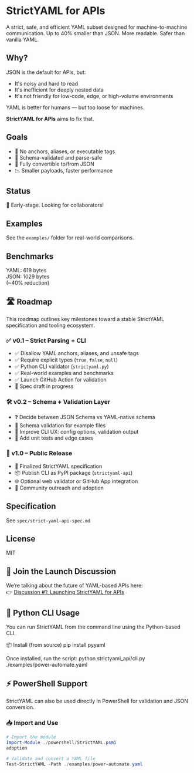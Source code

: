 # StrictYAML for APIs

A strict, safe, and efficient YAML subset designed for machine-to-machine communication. Up to 40% smaller than JSON. More readable. Safer than vanilla YAML.

## Why?

JSON is the default for APIs, but:
- It's noisy and hard to read
- It's inefficient for deeply nested data
- It's not friendly for low-code, edge, or high-volume environments

YAML is better for humans — but too loose for machines.

**StrictYAML for APIs** aims to fix that.

## Goals

- 🚫 No anchors, aliases, or executable tags
- 🔐 Schema-validated and parse-safe
- 🔁 Fully convertible to/from JSON
- 📉 Smaller payloads, faster performance

## Status

🔧 Early-stage. Looking for collaborators!

## Examples

See the `examples/` folder for real-world comparisons.

## Benchmarks

YAML: 619 bytes  
JSON: 1029 bytes  
(~40% reduction)

## 🛣 Roadmap

This roadmap outlines key milestones toward a stable StrictYAML specification and tooling ecosystem.

### ✅ v0.1 – Strict Parsing + CLI
- ✅ Disallow YAML anchors, aliases, and unsafe tags
- ✅ Require explicit types (`true`, `false`, `null`)
- ✅ Python CLI validator (`strictyaml.py`)
- ✅ Real-world examples and benchmarks
- ✅ Launch GitHub Action for validation
- 📝 Spec draft in progress

### 🛠 v0.2 – Schema + Validation Layer
- ❓ Decide between JSON Schema vs YAML-native schema
- 🧪 Schema validation for example files
- 🧰 Improve CLI UX: config options, validation output
- 🧼 Add unit tests and edge cases

### 🚀 v1.0 – Public Release
- 📘 Finalized StrictYAML specification
- 📦 Publish CLI as PyPI package (`strictyaml-api`)
- 🌐 Optional web validator or GitHub App integration
- 📣 Community outreach and adoption

## Specification

See `spec/strict-yaml-api-spec.md`

## License

MIT

## 📣 Join the Launch Discussion

We’re talking about the future of YAML-based APIs here:  
👉 [Discussion #1: Launching StrictYAML for APIs](https://github.com/xxxilPadrinoxxx/strict-yaml-api/discussions/1)

## 🐍 Python CLI Usage

You can run StrictYAML from the command line using the Python-based CLI.

📦 Install (from source)
pip install pyyaml

Once installed, run the script:
python strictyaml_api/cli.py ./examples/power-automate.yaml

## ⚡ PowerShell Support

StrictYAML can also be used directly in PowerShell for validation and JSON conversion.

### 📥 Import and Use

```powershell
# Import the module
Import-Module ./powershell/StrictYAML.psm1
adoption

# Validate and convert a YAML file
Test-StrictYAML -Path ./examples/power-automate.yaml
